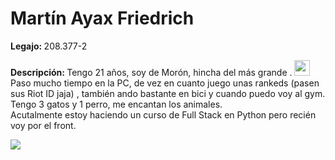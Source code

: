 <h1>Martín Ayax Friedrich</h1>
<p> <b>Legajo: </b>208.377-2 </p>
<p> <b>Descripción: </b> Tengo 21 años, soy de Morón, hincha del más grande . <img width="25" height="25" src="https://icons.iconarchive.com/icons/giannis-zographos/south-american-football-club/256/Boca-Juniors-icon.png"> <br> 
Paso mucho tiempo en la PC, de vez en cuanto juego unas rankeds (pasen sus Riot ID jaja) , también ando bastante en bici y cuando puedo voy al gym. <br> 
Tengo 3 gatos y 1 perro, me encantan los animales. <br>
Acutalmente estoy haciendo un curso de Full Stack en Python pero recién voy por el front.</p> 
<img src="https://r2.easyimg.io/3usjlpe84/download_(2).jpg">
